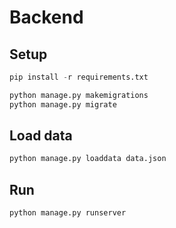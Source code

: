 # Backend

## Setup

```python
pip install -r requirements.txt

python manage.py makemigrations
python manage.py migrate
```



## Load data

```python
python manage.py loaddata data.json
```



## Run

```python
python manage.py runserver
```

